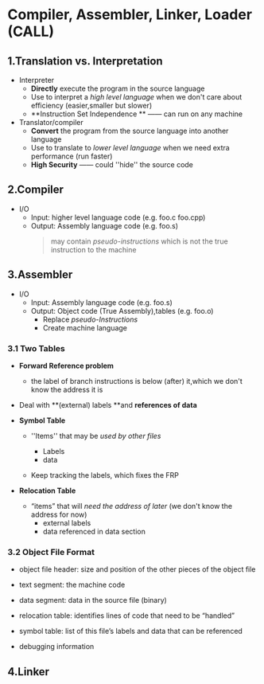 # Compiler, Assembler, Linker, Loader (CALL)

## 1.Translation vs. Interpretation

- Interpreter
	- **Directly** execute the program in the source language
	- Use to interpret a *high level language* when we don't care about efficiency (easier,smaller but slower)
	- **Instruction Set Independence ** —— can run on any machine
- Translator/compiler
	- **Convert** the program from the source language into another language
	- Use to translate to *lower level language* when we need extra performance (run faster)
	- **High Security** —— could ''hide'' the source code

## 2.Compiler
- I/O
	- Input: higher level language code (e.g. foo.c foo.cpp)
	- Output: Assembly language code  (e.g. foo.s)
		>may contain *pseudo-instructions* which is not the true instruction to the machine

## 3.Assembler
- I/O
	- Input: Assembly language code  (e.g. foo.s)
	- Output: Object code (True Assembly),tables  (e.g. foo.o)
		- Replace *pseudo-Instructions*
		- Create machine language

### 3.1 Two Tables
- **Forward Reference problem**

  -  the label of branch instructions is below (after) it,which we don't know the address it is
- Deal with **(external) labels **and **references of data**
- **Symbol Table**

  - ''Items'' that may be *used by other files*
  	- Labels
  	- data

  - Keep tracking the labels, which fixes the FRP

- **Relocation Table**

  - “items” that will *need the address of later* (we don't know the address for now)
    - external labels
    - data referenced in data section

### 3.2 Object File Format

- object file header: size and position of the other pieces of the object file 

- text segment: the machine code 

- data segment: data in the source file (binary) 

- relocation table: identifies lines of code that need to be “handled” 

- symbol table: list of this file’s labels and data that can be referenced 

- debugging information 


## 4.Linker